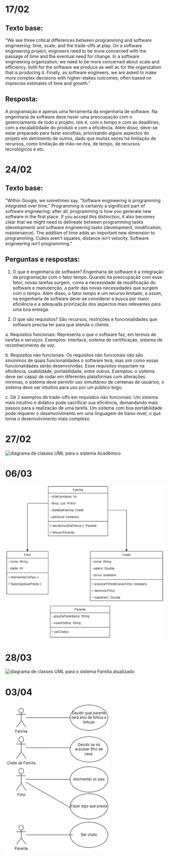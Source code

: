 # 17/02
## Texto base:
"We see three critical differences between programming and software engineering: time, scale, and the trade-offs at play. On a software engineering project, engineers need to be more concerned with the passage of time and the eventual need for change. In a software engineering organization, we need to be more concerned about scale and efficiency, both for the software we produce as well as for the organization that is producing it. Finally, as software engineers, we are asked to make more complex decisions with higher-stakes outcomes, often based on imprecise estimates of time and growth."

## Resposta:
A programação é apenas uma ferramenta da engenharia de software. Na engenharia de software deve haver uma preocupação com o gerenciamento de todo o projeto, isto é, com o tempo e com as deadlines, com a escalabilidade do produto e com a eficiência. Além disso, deve-se estar preparado para fazer escolhas, priorizando alguns aspectos do projeto em detrimento de outros, dado que muitas vezes há limitação de recursos, como limitação de mão-se-bra, de tempo, de recursos tecnológicos e etc.

# 24/02
## Texto base:
"Within Google, we sometimes say, “Software engineering is programming integrated over time.” Programming is certainly a significant part of software engineering: after all, programming is how you generate new software in the first place. If you accept this distinction, it also becomes clear that we might need to delineate between programming tasks (development) and software engineering tasks (development, modification, maintenance). The addition of time adds an important new dimension to programming. Cubes aren’t squares, distance isn’t velocity. Software engineering isn’t programming."

## Perguntas e respostas:
1) O que é engenharia de software?
Engenharia de software é a integração da programação com o fator tempo. Quando há preocupação com esse fator, novas tarefas surgem, como a necessidade de modificação do software e manutenção, a partir das novas necessidades que surgem com o tempo. Além disso, o fator tempo é um recurso limitado, e assim, na engenharia de software deve-se considerar a busca por maior eficiência e a adequada priorização dos aspectos mais relevantes para uma boa entrega.

2) O que são requisitos?
São recursos, restrições e funcionalidades que software precisa ter para que atenda o cliente.

a. Requisitos funcionais:
Representa o que o software faz, em termos de tarefas e serviços. Exemplos: interface, sistema de certificação, sistema de reconhecimento de voz.

b. Requisitos não funcionais:
Os requisitos não funcionais não são sinonimos de quais funcionalidades o software terá, mas sim como essas funcionalidades serão desenvolvidas. Esse requisitos impactam na eficiência, usabilidade, portabilidade, entre outros. Exemplos: o sistema deve ser capaz de rodar em diferentes plataformas com alterações mínimas, o sistema deve permitir uso simultâneo de centenas de usuários, o sistema deve ser intuitivo para uso por um público leigo.

c. Dê 2 exemplos de trade-offs em requisitos não funcionais:
Um sistema mais intuitivo e didático pode sacrificar sua eficiência, demandando mais passos para a realização de uma tarefa. Um sistema com boa portabilidade pode requerer o desenvolvimento em uma linguagem de baixo nível, o que torna o desenvolvimento mais complexo.

# 27/02
![diagrama de classes UML para o sistema Acadêmico](https://github.com/taniacruzz/BERTOTI/blob/b067bc2bbb754fc7638ca3b01f318d17b3aeb6a1/Engenharia%20de%20Software/Diagrama%20Sistema%20Acad%C3%AAmico.jpg)

# 06/03

![diagrama de classes UML para o sistema Familia](https://github.com/taniacruzz/BERTOTI/blob/e330c76ced48d035c94dbb27cd7091073cf6f601/Engenharia%20de%20Software/Diagrama%20sem%20nome.drawio.png)

# 28/03
![diagrama de classes UML para o sistema Família atualizado](https://github.com/taniacruzz/BERTOTI/blob/076ed7c0ed59f304d64abe392195eff57611a35c/Engenharia%20de%20Software/Sistema%20Familia/C%C3%B3pia%20do%20Diagrama%20sem%20nome%20(1).drawio.png)

# 03/04
![casos de uso](https://github.com/taniacruzz/BERTOTI/blob/11e71854eff254b79d2e47e8747de00b0c602455/Engenharia%20de%20Software/Sistema%20Familia/Casos%20de%20uso.drawio.png)

